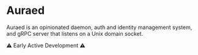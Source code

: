# Auraed

Auraed is an opinionated daemon, auth and identity management system, and gRPC server that listens on a Unix domain socket.

⚠️ Early Active Development ⚠️


